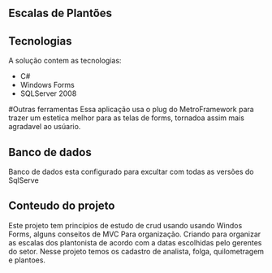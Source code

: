 ## Escalas de Plantões

## Tecnologias
A solução contem as tecnologias:

- C#
- Windows Forms
- SQLServer 2008 

#Outras ferramentas
  Essa aplicação usa o plug do MetroFramework para trazer um estetica melhor para as telas de forms, tornadoa assim mais 
  agradavel ao usúario.

## Banco de dados

Banco de dados esta configurado para excultar com todas as versões do SqlServe

## Conteudo do projeto

Este projeto tem princípios de estudo de crud usando usando Windos Forms, alguns conseitos de MVC Para organização. Criando para organizar as escalas dos plantonista de acordo com a datas escolhidas pelo gerentes do setor.
Nesse projeto temos os cadastro de analista, folga, quilometragem e plantoes.  



